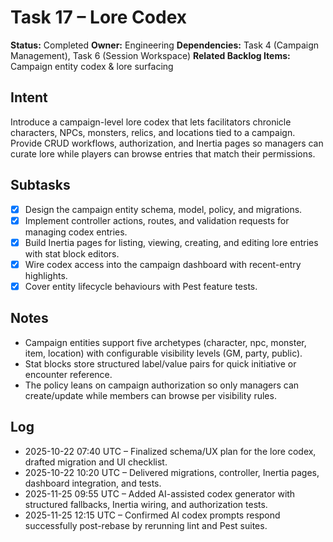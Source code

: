 # Task 17 – Lore Codex

**Status:** Completed
**Owner:** Engineering
**Dependencies:** Task 4 (Campaign Management), Task 6 (Session Workspace)
**Related Backlog Items:** Campaign entity codex & lore surfacing

## Intent
Introduce a campaign-level lore codex that lets facilitators chronicle characters, NPCs, monsters, relics, and locations tied to a campaign. Provide CRUD workflows, authorization, and Inertia pages so managers can curate lore while players can browse entries that match their permissions.

## Subtasks
- [x] Design the campaign entity schema, model, policy, and migrations.
- [x] Implement controller actions, routes, and validation requests for managing codex entries.
- [x] Build Inertia pages for listing, viewing, creating, and editing lore entries with stat block editors.
- [x] Wire codex access into the campaign dashboard with recent-entry highlights.
- [x] Cover entity lifecycle behaviours with Pest feature tests.

## Notes
- Campaign entities support five archetypes (character, npc, monster, item, location) with configurable visibility levels (GM, party, public).
- Stat blocks store structured label/value pairs for quick initiative or encounter reference.
- The policy leans on campaign authorization so only managers can create/update while members can browse per visibility rules.

## Log
- 2025-10-22 07:40 UTC – Finalized schema/UX plan for the lore codex, drafted migration and UI checklist.
- 2025-10-22 10:20 UTC – Delivered migrations, controller, Inertia pages, dashboard integration, and tests.
- 2025-11-25 09:55 UTC – Added AI-assisted codex generator with structured fallbacks, Inertia wiring, and authorization tests.
- 2025-11-25 12:15 UTC – Confirmed AI codex prompts respond successfully post-rebase by rerunning lint and Pest suites.
